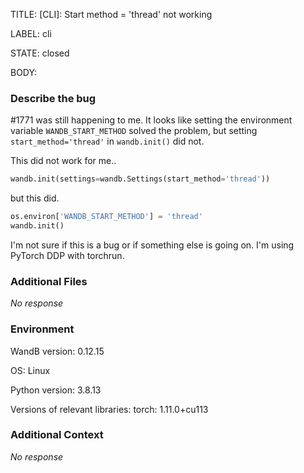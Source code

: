 TITLE:
[CLI]: Start method = 'thread' not working

LABEL:
cli

STATE:
closed

BODY:
### Describe the bug

#1771 was still happening to me. It looks like setting the environment variable `WANDB_START_METHOD` solved the problem, but setting `start_method='thread'` in `wandb.init()` did not.

This did not work for me..

```python
wandb.init(settings=wandb.Settings(start_method='thread'))
```

but this did.

```python
os.environ['WANDB_START_METHOD'] = 'thread'
wandb.init()
```

I'm not sure if this is a bug or if something else is going on. I'm using PyTorch DDP with torchrun. 

### Additional Files

_No response_

### Environment

WandB version: 0.12.15

OS: Linux

Python version: 3.8.13

Versions of relevant libraries: torch: 1.11.0+cu113


### Additional Context

_No response_

